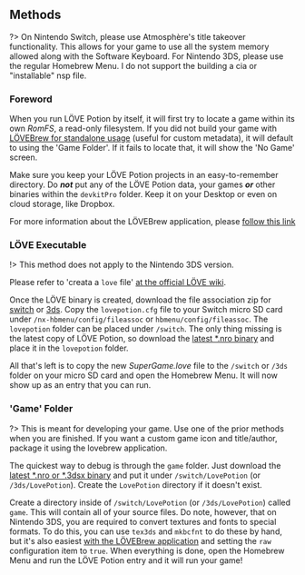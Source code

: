 ## Methods

?> On Nintendo Switch, please use Atmosphère's title takeover functionality. This allows for your game to use all the system memory allowed along with the Software Keyboard. For Nintendo 3DS, please use the regular Homebrew Menu. I do not support the building a cia or "installable" nsp file.

### Foreword

When you run LÖVE Potion by itself, it will first try to locate a game within its own *RomFS*, a read-only filesystem. If you did not build your game with [LÖVEBrew for standalone usage](/lovebrew.md) (useful for custom metadata), it will default to using the 'Game Folder'. If it fails to locate that, it will show the 'No Game' screen.

Make sure you keep your LÖVE Potion projects in an easy-to-remember directory. Do **_not_** put any of the LÖVE Potion data, your games **_or_** other binaries within the `devkitPro` folder. Keep it on your Desktop or even on cloud storage, like Dropbox.

For more information about the LÖVEBrew application, please [follow this link](lovebrew)

### LÖVE Executable

!> This method does not apply to the Nintendo 3DS version.

Please refer to 'creata a `love` file' [at the official LÖVE wiki](https://love2d.org/wiki/Game_Distribution#Create_a_.love-file).

Once the LÖVE binary is created, download the file association zip for [switch](files/switch-config.zip ':ignore') or [3ds](files/3ds-config.zip ':ignore'). Copy the `lovepotion.cfg` file to your Switch micro SD card under `/nx-hbmenu/config/fileassoc` or `hbmenu/config/fileassoc`. The `lovepotion` folder can be placed under `/switch`. The only thing missing is the latest copy of LÖVE Potion, so download the [latest *.nro binary](https://github.com/TurtleP/LovePotion/releases) and place it in the `lovepotion` folder.

All that's left is to copy the new *SuperGame.love* file to the `/switch` or `/3ds` folder on your micro SD card and open the Homebrew Menu. It will now show up as an entry that you can run.

### 'Game' Folder

?> This is meant for developing your game. Use one of the prior methods when you are finished. If you want a custom game icon and title/author, package it using the lovebrew application.

The quickest way to debug is through the `game` folder. Just download the [latest *.nro or *.3dsx binary](https://github.com/TurtleP/LovePotion/releases) and put it under `/switch/LovePotion` (or `/3ds/LovePotion`). Create the `LovePotion` directory if it doesn't exist.

Create a directory inside of `/switch/LovePotion` (or `/3ds/LovePotion`) called `game`. This will contain all of your source files. Do note, however, that on Nintendo 3DS, you are required to convert textures and fonts to special formats. To do this, you can use `tex3ds` and `mkbcfnt` to do these by hand, but it's also easiest [with the LÖVEBrew application](lovebrew) and setting the `raw` configuration item to `true`. When everything is done, open the Homebrew Menu and run the LÖVE Potion entry and it will run your game!

